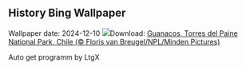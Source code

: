 ## History Bing Wallpaper
Wallpaper date: 2024-12-10
![](https://www.bing.com/th?id=OHR.GuanacosChile_EN-US8209106662_UHD.jpg&w=1000)Download: [Guanacos, Torres del Paine National Park, Chile (© Floris van Breugel/NPL/Minden Pictures)](https://www.bing.com/th?id=OHR.GuanacosChile_EN-US8209106662_UHD.jpg)

Auto get programm by LtgX
